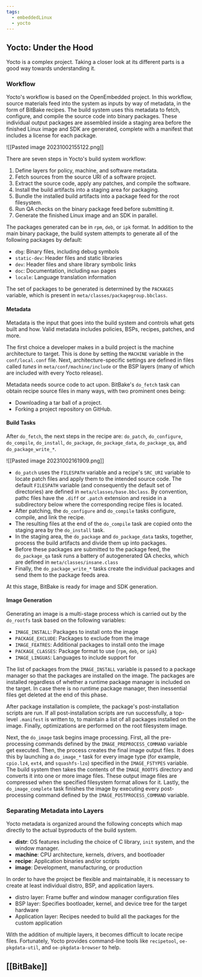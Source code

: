 ```yaml
---
tags:
  - embeddedLinux
  - yocto
---
```

## Yocto: Under the Hood
Yocto is a complex project. Taking a closer look at its different parts is a good way towards understanding it.
### Workflow
Yocto's workflow is based on the OpenEmbedded project. In this workflow, source materials feed into the system as inputs by way of metadata, in the form of BitBake recipes. The build system uses this metadata to fetch, configure, and compile the source code into binary packages. These individual output packages are assembled inside a staging area before the finished Linux image and SDK are generated, complete with a manifest that includes a license for each package.

![[Pasted image 20231002155122.png]]

There are seven steps in Yocto's build system workflow:
1. Define layers for policy, machine, and software metadata.
2. Fetch sources from the source URI of a software project.
3. Extract the source code, apply any patches, and compile the software.
4. Install the build artifacts into a staging area for packaging.
5. Bundle the installed build artifacts into a package feed for the root filesystem.
6. Run QA checks on the binary package feed before submitting it.
7. Generate the finished Linux image and an SDK in parallel.

The packages generated can be in `rpm`, `deb`, or `ipk` format. In addition to the main binary package, the build system attempts to generate all of the following packages by default:
- `dbg`: Binary files, including debug symbols
- `static-dev`: Header files and static libraries
- `dev`: Header files and share library symbolic links
- `doc`: Documentation, including `man` pages
- `locale`: Language translation information

The set of packages to be generated is determined by the `PACKAGES` variable, which is present in `meta/classes/packagegroup.bbclass`.
#### Metadata
Metadata is the input that goes into the build system and controls what gets built and how. Valid metadata includes policies, BSPs, recipes, patches, and more.

The first choice a developer makes in a build project is the machine architecture to target. This is done by setting the `MACHINE` variable in the `conf/local.conf` file. Next, architecture-specific settings are defined in files called *tunes* in `meta/conf/machine/include` or the BSP layers (many of which are included with every Yocto release).

Metadata needs source code to act upon. BitBake's `do_fetch` task can obtain recipe source files in many ways, with two prominent ones being:
- Downloading a tar ball of a project.
- Forking a project repository on GitHub.
#### Build Tasks
After `do_fetch`, the next steps in the recipe are: `do_patch`, `do_configure`, `do_compile`, `do_install`, `do_package`, `do_package_data`, `do_package_qa`, and `do_package_write_*`.

![[Pasted image 20231002161909.png]]

- `do_patch` uses the `FILESPATH` variable and a recipe's `SRC_URI` variable to locate patch files and apply them to the intended source code. The default `FILESPATH` variable (and consequently the default set of directories) are defined in `meta/classes/base.bbclass`. By convention, pathc files have the `.diff` or `.patch` extension and reside in a subdirectory below where the corresponding recipe files is located.
- After patching, the `do_configure` and `do_compile` tasks configure, compile, and link the recipe.
- The resulting files at the end of the `do_compile` task are copied onto the staging area by the `do_install` task.
- In the staging area, the `do_package` and `do_package_data` tasks, together, process the build artifacts and divide them up into packages.
- Before these packages are submitted to the package feed, the `do_package_qa` task runs a battery of autogenerated QA checks, which are defined in `meta/classes/insane.class`
- Finally, the `do_package_write_*` tasks create the individual packages and send them to the package feeds area.

At this stage, BitBake is ready for image and SDK generation.
#### Image Generation
Generating an image is a multi-stage process which is carried out by the `do_rootfs` task based on the following variables:
- `IMAGE_INSTALL`: Packages to install onto the image
- `PACKAGE_EXCLUDE`: Packages to exclude from the image
- `IMAGE_FEATRES`: Additional packages to install onto the image
- `PACKAGE_CLASSES`: Package format to use (`rpm`, `deb`, or `ipk`)
- `IMAGE_LINGUAS`: Languages to include support for

The list of packages from the `IMAGE_INSTALL` variable is passed to a package manager so that the packages are installed on the image. The packages are installed regardless of whether a runtime package manager is included on the target. In case there is no runtime package manager, then inessential files get deleted at the end of this phase.

After package installation is complete, the package's post-installation scripts are run. If all post-installation scripts are run successfully, a top-level `.manifest` is written to, to maintain a list of all packages installed on the image. Finally, optimizations are performed on the root filesystem image.

Next, the `do_image` task begins image processing. First, all the pre-processing commands defined by the `IMAGE_PREPROCESS_COMMAND` variable get executed. Then, the process creates the final image output files. It does this by launching a `do_image_*` task for every image type (for example, `cpio.lz4`, `ext4`, and `squashfs-lzo`) specified in the `IMAGE_FSTYPES` variable. The build system then takes the contents of the `IMAGE_ROOTFS` directory and converts it into one or more image files. These output image files are compressed when the specified filesystem format allows for it. Lastly, the `do_image_complete` task finishes the image by executing every post-processing command defined by the `IMAGE_POSTPROCESS_COMMAND` variable.
### Separating Metadata into Layers
Yocto metadata is organized around the following concepts which map directly to the actual byproducts of the build system.
- **distr**: OS features including the choice of C library, `init` system, and the window manager.
- **machine**: CPU architecture, kernels, drivers, and bootloader
- **recipe**: Application binaries and/or scripts
- **image**: Development, manufacturing, or production

In order to have the project be flexible and maintainable, it is necessary to create at least individual distro, BSP, and application layers.
- distro layer: Frame buffer and window manager configuration files
- BSP layer: Specifies bootloader, kernel, and device tree for the target hardware
- Application layer: Recipes needed to build all the packages for the custom application

With the addition of multiple layers, it becomes difficult to locate recipe files. Fortunately, Yocto provides command-line tools like `recipetool`, `oe-pkgdata-util`, and `oe-pkgdata-browser` to help.
## [[BitBake]]